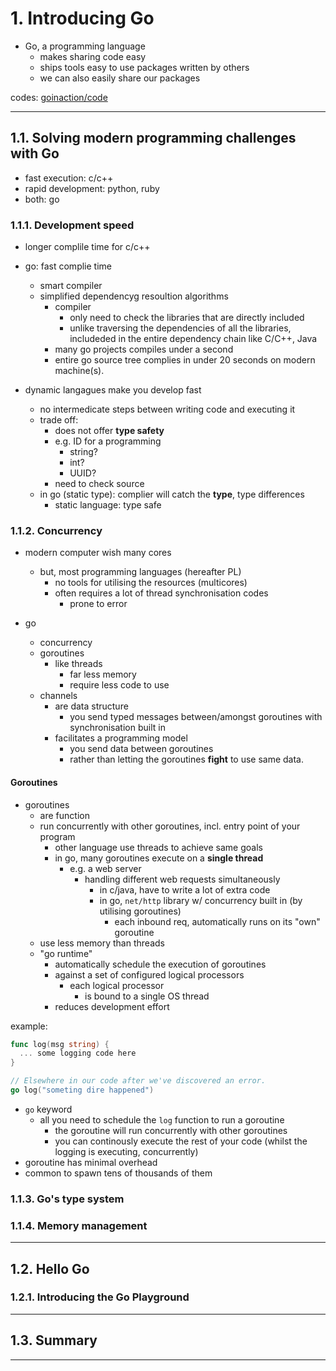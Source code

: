 # 1. Introducing Go

- Go, a programming language
  - makes sharing code easy
  - ships tools easy to use packages written by others
  - we can also easily share our packages

codes: [goinaction/code](https://www.github.com/goinaction/code)

---

## 1.1. Solving modern programming challenges with Go

- fast execution: c/c++
- rapid development: python, ruby
- both: go

### 1.1.1. Development speed

- longer complile time for c/c++

- go: fast complie time
  - smart compiler
  - simplified dependencyg resoultion algorithms
    - compiler
      - only need to check the libraries that are directly included
      - unlike traversing the dependencies of all the libraries, includeded in the entire dependency chain like C/C++, Java
    - many go projects compiles under a second
    - entire go source tree complies in under 20 seconds on modern machine(s).

- dynamic langagues make you develop fast
  - no intermedicate steps between writing code and executing it
  - trade off:
    - does not offer **type safety**
    - e.g. ID for a programming
      - string?
      - int?
      - UUID?
    - need to check source
  - in go (static type): complier will catch the **type**, type differences
    - static language: type safe

### 1.1.2. Concurrency

- modern computer wish many cores
  - but, most programming languages (hereafter PL)
    - no tools for utilising the resources (multicores)
    - often requires a lot of thread synchronisation codes
      - prone to error

- go
  - concurrency
  - goroutines
    - like threads
      - far less memory
      - require less code to use
  - channels
    - are data structure
      - you send typed messages between/amongst goroutines with synchronisation built in
    - facilitates a programming model
      - you send data between goroutines
      - rather than letting the goroutines **fight** to use same data.

#### Goroutines

- goroutines
  - are function
  - run concurrently with other goroutines, incl. entry point of your program
    - other language use threads to achieve same goals
    - in go, many goroutines execute on a **single thread**
      - e.g. a web server
        - handling different web requests simultaneously
          - in c/java, have to write a lot of extra code
          - in go, `net/http` library w/ concurrency built in (by utilising goroutines)
            - each inbound req, automatically runs on its "own" goroutine
  - use less memory than threads
  - "go runtime"
    - automatically schedule the execution of goroutines
    - against a set of configured logical processors
      - each logical processor
        - is bound to a single OS thread
    - reduces development effort

example:

```go
func log(msg string) {
  ... some logging code here
}

// Elsewhere in our code after we've discovered an error.
go log("someting dire happened")
```

- `go` keyword
  - all you need to schedule the `log` function to run a goroutine
    - the goroutine will run concurrently with other goroutines
    - you can continously execute the rest of your code (whilst the logging is executing, concurrently)
- goroutine has minimal overhead
- common to spawn tens of thousands of them

### 1.1.3. Go's type system

### 1.1.4. Memory management

---

## 1.2. Hello Go

### 1.2.1. Introducing the Go Playground

---

## 1.3. Summary

---


